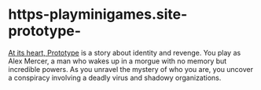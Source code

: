 # https-playminigames.site-prototype-
[At its heart, Prototype](https://playminigames.site/prototype/) is a story about identity and revenge. You play as Alex Mercer, a man who wakes up in a morgue with no memory but incredible powers. As you unravel the mystery of who you are, you uncover a conspiracy involving a deadly virus and shadowy organizations.
